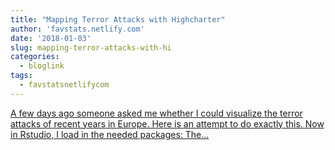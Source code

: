```yaml
---
title: "Mapping Terror Attacks with Highcharter"
author: 'favstats.netlify.com'
date: '2018-01-03'
slug: mapping-terror-attacks-with-hi
categories:
  - bloglink
tags:
  - favstatsnetlifycom
---
```


[A few days ago someone asked me whether I could visualize the terror attacks of recent years in Europe. Here is an attempt to do exactly this. Now in Rstudio, I load in the needed packages: The...<click to read more>](https://favstats.netlify.com/post/terror_map/)

